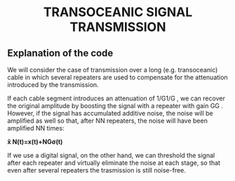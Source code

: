 <div align="center">

  <h1 align="center">TRANSOCEANIC SIGNAL TRANSMISSION</h1>

</div>

## Explanation of the code

We will consider the case of transmission over a long (e.g. transoceanic) cable in which several repeaters are used to compensate for the attenuation introduced by the transmission.

If each cable segment introduces an attenuation of  1/G1/G , we can recover the original amplitude by boosting the signal with a repeater with gain  GG . However, if the signal has accumulated additive noise, the noise will be amplified as well so that, after  NN  repeaters, the noise will have been amplified  NN  times:

**x̂ N(t)=x(t)+NGσ(t)**
 
If we use a digital signal, on the other hand, we can threshold the signal after each repeater and virtually eliminate the noise at each stage, so that even after several repeaters the trasmission is still noise-free.


